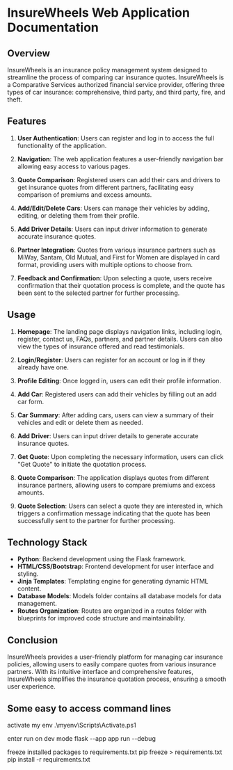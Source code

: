 # InsureWheels Web Application Documentation

## Overview
InsureWheels is an insurance policy management system designed to streamline the process of comparing car insurance quotes. InsureWheels is a Comparative Services authorized financial service provider, offering three types of car insurance: comprehensive, third party, and third party, fire, and theft.

## Features

1. **User Authentication**: Users can register and log in to access the full functionality of the application.

2. **Navigation**: The web application features a user-friendly navigation bar allowing easy access to various pages.

3. **Quote Comparison**: Registered users can add their cars and drivers to get insurance quotes from different partners, facilitating easy comparison of premiums and excess amounts.

4. **Add/Edit/Delete Cars**: Users can manage their vehicles by adding, editing, or deleting them from their profile.

5. **Add Driver Details**: Users can input driver information to generate accurate insurance quotes.

6. **Partner Integration**: Quotes from various insurance partners such as MiWay, Santam, Old Mutual, and First for Women are displayed in card format, providing users with multiple options to choose from.

7. **Feedback and Confirmation**: Upon selecting a quote, users receive confirmation that their quotation process is complete, and the quote has been sent to the selected partner for further processing.

## Usage

1. **Homepage**: The landing page displays navigation links, including login, register, contact us, FAQs, partners, and partner details. Users can also view the types of insurance offered and read testimonials.

2. **Login/Register**: Users can register for an account or log in if they already have one.

3. **Profile Editing**: Once logged in, users can edit their profile information.

4. **Add Car**: Registered users can add their vehicles by filling out an add car form.

5. **Car Summary**: After adding cars, users can view a summary of their vehicles and edit or delete them as needed.

6. **Add Driver**: Users can input driver details to generate accurate insurance quotes.

7. **Get Quote**: Upon completing the necessary information, users can click "Get Quote" to initiate the quotation process.

8. **Quote Comparison**: The application displays quotes from different insurance partners, allowing users to compare premiums and excess amounts.

9. **Quote Selection**: Users can select a quote they are interested in, which triggers a confirmation message indicating that the quote has been successfully sent to the partner for further processing.

## Technology Stack

- **Python**: Backend development using the Flask framework.
- **HTML/CSS/Bootstrap**: Frontend development for user interface and styling.
- **Jinja Templates**: Templating engine for generating dynamic HTML content.
- **Database Models**: Models folder contains all database models for data management.
- **Routes Organization**: Routes are organized in a routes folder with blueprints for improved code structure and maintainability.

## Conclusion

InsureWheels provides a user-friendly platform for managing car insurance policies, allowing users to easily compare quotes from various insurance partners. With its intuitive interface and comprehensive features, InsureWheels simplifies the insurance quotation process, ensuring a smooth user experience.

## Some easy to access command lines
activate my env
.\myenv\Scripts\Activate.ps1

enter run on dev mode
flask --app app run --debug

freeze installed packages to requirements.txt
pip freeze > requirements.txt
pip install -r requirements.txt

